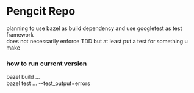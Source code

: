 # Pengcit Repo

planning to use bazel as build dependency and use googletest as test framework <br>
does not necessarily enforce TDD but at least put a test for something u make <br>

### how to run current version
bazel build ... <br>
bazel test ... --test_output=errors

